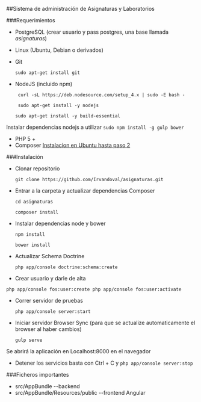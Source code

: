 ##Sistema de administración de Asignaturas y Laboratorios

###Requerimientos

 - PostgreSQL (crear usuario  y pass postgres, una base llamada *asignaturas*)
 - Linux (Ubuntu, Debian o derivados)
 - Git


    `sudo apt-get install git`

 - NodeJS (incluido npm)


      ` curl -sL https://deb.nodesource.com/setup_4.x | sudo -E bash -`
      
      ` sudo apt-get install -y nodejs`
      
      `sudo apt-get install -y build-essential`

 Instalar dependencias nodejs a utilizar
      `sudo npm install -g gulp bower`
 - PHP 5 +
 - Composer [Instalacion en Ubuntu hasta paso 2](https://www.digitalocean.com/community/tutorials/how-to-install-and-use-composer-on-ubuntu-14-04)
 
###Instalación

- Clonar repositorio

     `git clone https://github.com/Irvandoval/asignaturas.git`
- Entrar a la carpeta y actualizar dependencias Composer

     `cd asignaturas`

     `composer install`
- Instalar dependencias node y bower

     `npm install`

     `bower install`
- Actualizar Schema Doctrine

     `php app/console doctrine:schema:create`
- Crear usuario y darle de alta

`php app/console fos:user:create
php app/console fos:user:activate`
- Correr servidor de pruebas

     `php app/console server:start`
- Iniciar servidor Browser Sync (para que se actualize automaticamente el browser al haber cambios)

     `gulp serve`

Se abrirá la aplicación en Localhost:8000 en el navegador
- Detener los servicios basta con Ctrl + C y 
     `php app/console server:stop`

###Ficheros importantes
- src/AppBundle --backend
- src/AppBundle/Resources/public --frontend Angular
